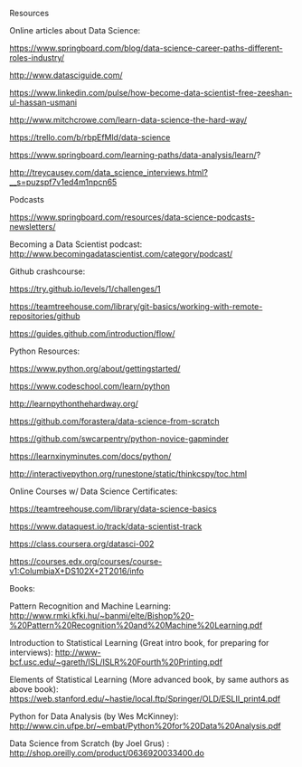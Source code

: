 Resources

Online articles about Data Science:

https://www.springboard.com/blog/data-science-career-paths-different-roles-industry/

http://www.datasciguide.com/

https://www.linkedin.com/pulse/how-become-data-scientist-free-zeeshan-ul-hassan-usmani

http://www.mitchcrowe.com/learn-data-science-the-hard-way/

https://trello.com/b/rbpEfMld/data-science

https://www.springboard.com/learning-paths/data-analysis/learn/?

http://treycausey.com/data_science_interviews.html?__s=puzspf7v1ed4m1npcn65

Podcasts

https://www.springboard.com/resources/data-science-podcasts-newsletters/

Becoming a Data Scientist podcast: http://www.becomingadatascientist.com/category/podcast/

Github crashcourse:

https://try.github.io/levels/1/challenges/1

https://teamtreehouse.com/library/git-basics/working-with-remote-repositories/github

https://guides.github.com/introduction/flow/

Python Resources:

https://www.python.org/about/gettingstarted/

https://www.codeschool.com/learn/python

http://learnpythonthehardway.org/

https://github.com/forastera/data-science-from-scratch

https://github.com/swcarpentry/python-novice-gapminder

https://learnxinyminutes.com/docs/python/

http://interactivepython.org/runestone/static/thinkcspy/toc.html


Online Courses w/ Data Science Certificates:

https://teamtreehouse.com/library/data-science-basics

https://www.dataquest.io/track/data-scientist-track

https://class.coursera.org/datasci-002

https://courses.edx.org/courses/course-v1:ColumbiaX+DS102X+2T2016/info

Books:

Pattern Recognition and Machine Learning:
http://www.rmki.kfki.hu/~banmi/elte/Bishop%20-%20Pattern%20Recognition%20and%20Machine%20Learning.pdf

Introduction to Statistical Learning (Great intro book, for preparing for interviews): http://www-bcf.usc.edu/~gareth/ISL/ISLR%20Fourth%20Printing.pdf

Elements of Statistical Learning (More advanced book, by same authors as above book):
https://web.stanford.edu/~hastie/local.ftp/Springer/OLD/ESLII_print4.pdf

Python for Data Analysis (by Wes McKinney): http://www.cin.ufpe.br/~embat/Python%20for%20Data%20Analysis.pdf

Data Science from Scratch (by Joel Grus) : http://shop.oreilly.com/product/0636920033400.do





